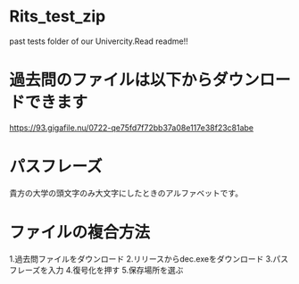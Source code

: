 # Rits_test_zip
past tests folder of our Univercity.Read readme!!


# 過去問のファイルは以下からダウンロードできます
https://93.gigafile.nu/0722-qe75fd7f72bb37a08e117e38f23c81abe

# パスフレーズ
貴方の大学の頭文字のみ大文字にしたときのアルファベットです。

# ファイルの複合方法
1.過去問ファイルをダウンロード
2.リリースからdec.exeをダウンロード
3.パスフレーズを入力
4.復号化を押す
5.保存場所を選ぶ

